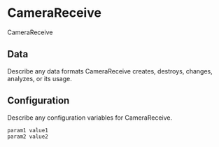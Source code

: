 # CameraReceive

CameraReceive

## Data

Describe any data formats CameraReceive creates, destroys, changes, analyzes, or its usage.




## Configuration

Describe any configuration variables for CameraReceive.

```
param1 value1
param2 value2
```
